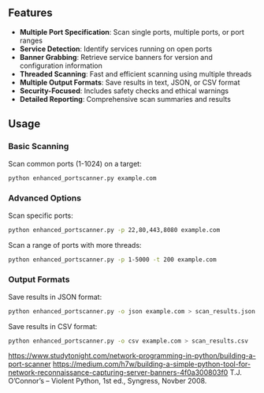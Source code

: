 
## Features

- **Multiple Port Specification**: Scan single ports, multiple ports, or port ranges
- **Service Detection**: Identify services running on open ports
- **Banner Grabbing**: Retrieve service banners for version and configuration information
- **Threaded Scanning**: Fast and efficient scanning using multiple threads
- **Multiple Output Formats**: Save results in text, JSON, or CSV format
- **Security-Focused**: Includes safety checks and ethical warnings
- **Detailed Reporting**: Comprehensive scan summaries and results

## Usage

### Basic Scanning

Scan common ports (1-1024) on a target:
```bash
python enhanced_portscanner.py example.com
```

### Advanced Options

Scan specific ports:
```bash
python enhanced_portscanner.py -p 22,80,443,8080 example.com
```

Scan a range of ports with more threads:
```bash
python enhanced_portscanner.py -p 1-5000 -t 200 example.com
```

### Output Formats

Save results in JSON format:
```bash
python enhanced_portscanner.py -o json example.com > scan_results.json
```

Save results in CSV format:
```bash
python enhanced_portscanner.py -o csv example.com > scan_results.csv
```

https://www.studytonight.com/network-programming-in-python/building-a-port-scanner
https://medium.com/h7w/building-a-simple-python-tool-for-network-reconnaissance-capturing-server-banners-4f0a300803f0
T.J. O’Connor’s – Violent Python, 1st ed., Syngress, Novber 2008.
